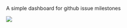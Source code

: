 A simple dashboard for github issue milestones

![](http://cl.ly/acmz/Image%202015-04-11%20at%206.59.01%20PM.png)
